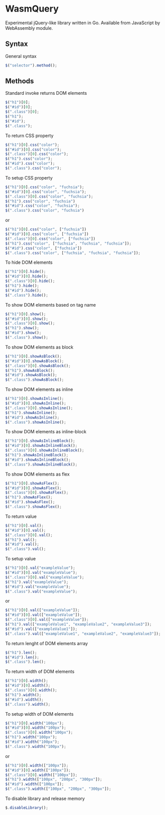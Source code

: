 # WasmQuery
Experimental jQuery-like library written in Go. Available from JavaScript by WebAssembly module.
## Syntax
General syntax  
```js
$("selector").method();
```
## Methods
Standard invoke returns DOM elements  
```js
$("h1")[0];
$("#id")[0];
$(".class")[0];
$("h1");
$("#id");
$(".class");
```
To return CSS property
```js
$("h1")[0].css("color");
$("#id")[0].css("color");
$(".class")[0].css("color");
$("h1").css("color");
$("#id").css("color");
$(".class").css("color");
```
To setup CSS property
```js
$("h1")[0].css("color", "fuchsia");
$("#id")[0].css("color", "fuchsia");
$(".class")[0].css("color", "fuchsia");
$("h1").css("color", "fuchsia")
$("#id").css("color", "fuchsia");
$(".class").css("color", "fuchsia")
```
or
```js
$("h1")[0].css("color", ["fuchsia"])
$("#id")[0].css("color", ["fuchsia"])
$(".class")[0].css("color", ["fuchsia"])
$("h1").css("color", ["fuchsia", "fuchsia", "fuchsia"]);
$("#id").css("color", ["fuchsia"])
$(".class").css("color", ["fuchsia", "fuchsia", "fuchsia"]);
```
To hide DOM elements
```js
$("h1")[0].hide();
$("#id")[0].hide();
$(".class")[0].hide();
$("h1").hide();
$("#id").hide();
$(".class").hide();
```
To show DOM elements based on tag name
```js
$("h1")[0].show();
$("#id")[0].show();
$(".class")[0].show();
$("h1").show();
$("#id").show();
$(".class").show();
```
To show DOM elements as block 
```js
$("h1")[0].showAsBlock();
$("#id")[0].showAsBlock();
$(".class")[0].showAsBlock();
$("h1").showAsBlock();
$("#id").showAsBlock();
$(".class").showAsBlock();
```
To show DOM elements as inline 
```js
$("h1")[0].showAsInline();
$("#id")[0].showAsInline();
$(".class")[0].showAsInline();
$("h1").showAsInline();
$("#id").showAsInline();
$(".class").showAsInline();
```
To show DOM elements as inline-block
```js
$("h1")[0].showAsInlineBlock();
$("#id")[0].showAsInlineBlock();
$(".class")[0].showAsInlineBlock();
$("h1").showAsInlineBlock();
$("#id").showAsInlineBlock();
$(".class").showAsInlineBlock();
```
To show DOM elements as flex
```js
$("h1")[0].showAsFlex();
$("#id")[0].showAsFlex();
$(".class")[0].showAsFlex();
$("h1").showAsFlex();
$("#id").showAsFlex();
$(".class").showAsFlex();
```
To return value
```js
$("h1")[0].val();
$("#id")[0].val();
$(".class")[0].val();
$("h1").val();
$("#id").val();
$(".class").val();
```
To setup value
```js
$("h1")[0].val("exampleValue");
$("#id")[0].val("exampleValue");
$(".class")[0].val("exampleValue");
$("h1").val("exampleValue");
$("#id").val("exampleValue");
$(".class").val("exampleValue");
```
or
```js
$("h1")[0].val(["exampleValue"]);
$("#id")[0].val(["exampleValue"]);
$(".class")[0].val(["exampleValue"]);
$("h1").val(["exampleValue1", "exampleValue2", "exampleValue3"]);
$("#id").val(["exampleValue1"]);
$(".class").val(["exampleValue1", "exampleValue2", "exampleValue3"]);
```
To return lenght of DOM elements array
```js
$("h1").len();
$("#id").len();
$(".class").len();
```
To return width of DOM elements
```js
$("h1")[0].width();
$("#id")[0].width();
$(".class")[0].width();
$("h1").width();
$("#id").width();
$(".class").width();
```
To setup width of DOM elements
```js
$("h1")[0].width("100px");
$("#id")[0].width("100px");
$(".class")[0].width("100px");
$("h1").width("100px");
$("#id").width("100px");
$(".class").width("100px");
```
or
```js
$("h1")[0].width(["100px"]);
$("#id")[0].width(["100px"]);
$(".class")[0].width(["100px"]);
$("h1").width(["100px", "200px", "300px"]);
$("#id").width(["100px"]);
$(".class").width(["100px", "200px", "300px"]);
```
To disable library and release memory
```js
$.disableLibrary();
```

